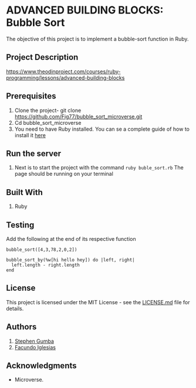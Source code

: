 # ADVANCED BUILDING BLOCKS: Bubble Sort

The objective of this project is to implement a bubble-sort function in Ruby.

## Project Description

<https://www.theodinproject.com/courses/ruby-programming/lessons/advanced-building-blocks>

## Prerequisites

1. Clone the project- git clone <https://github.com/Fig77/bubble_sort_microverse.git>
2. Cd bubble_sort_microverse
3. You need to have Ruby installed. You can se a complete guide of how to install it [here](https://www.ruby-lang.org/en/documentation/installation/)

## Run the server

1. Next is to start the project with the command `ruby buble_sort.rb`
   The page should be running on your terminal

## Built With

1. Ruby

## Testing

Add the following at the end of its respective function

```
bubble_sort([4,3,78,2,0,2])

```

```
bubble_sort_by(%w[hi hello hey]) do |left, right|
  left.length - right.length
end
```

## License

This project is licensed under the MIT License - see the [LICENSE.md](LICENSE.md) file for details.

## Authors

1. [Stephen Gumba](https://github.com/bafiam)
2. [Facundo Iglesias](https://github.com/Fig77)

## Acknowledgments

- Microverse.
